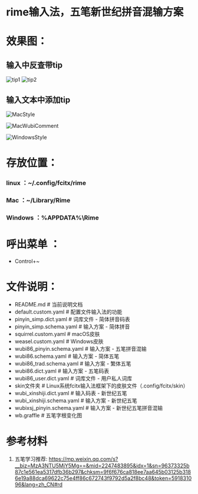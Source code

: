 # rime输入法，五笔新世纪拼音混输方案
# 效果图：

## 输入中反查带tip

![tip1](https://gitee.com/wang-pc/rime-xinshiji_wubi_pinyin-config/raw/master/img/wubitip1.png)
![tip2](https://gitee.com/wang-pc/rime-xinshiji_wubi_pinyin-config/raw/master/img/wubitip2.png)

## 输入文本中添加tip

![MacStyle](https://gitee.com/wang-pc/rime-xinshiji_wubi_pinyin-config/raw/master/img/wubicomment1.png)

![MacWubiComment](https://gitee.com/wang-pc/rime-xinshiji_wubi_pinyin-config/raw/master/img/wubicomment2.png)

![WindowsStyle](https://gitee.com/wang-pc/rime-xinshiji_wubi_pinyin-config/raw/master/img/window.png)

# 存放位置：

###   linux                            ：~/.config/fcitx/rime  
###   Mac                             ：~/Library/Rime      
###   Windows                   ：%APPDATA%\Rime 

# 呼出菜单   ：
-  Control+~     

# 文件说明：
-   README.md                     # 当前说明文档                         
-   default.custom.yaml           # 配置文件输入法的功能                                                     
-   pinyin_simp.dict.yaml         # 词库文件 - 简体拼音码表
-   pinyin_simp.schema.yaml       # 输入方案 - 简体拼音                                                          
-   squirrel.custom.yaml          # macOS皮肤                                                                          
-   weasel.custom.yaml            # Windows皮肤                                                                     
-   wubi86_pinyin.schema.yaml     # 输入方案 - 五笔拼音混输                                                        
-   wubi86.schema.yaml            # 输入方案 - 简体五笔                                                           
-   wubi86_trad.schema.yaml       # 输入方案 - 繁体五笔                             
-   wubi86.dict.yaml              # 输入方案 - 五笔码表                                                 
-   wubi86_user.dict.yaml         # 词库文件 - 用户私人词库  
-   skin文件夹                    # Linux系统fcitx输入法框架下的皮肤文件（.config/fcitx/skin）
-   wubi_xinshiji.dict.yaml       # 输入码表 - 新世纪五笔
-   wubi_xinshiji.schema.yaml     # 输入方案 - 新世纪五笔
-   wubixsj_pinyin.schema.yaml    # 输入方案 - 新世纪五笔拼音混输
-   wb.graffle                    # 五笔字根变化图

# 参考材料

1. 五笔学习推荐: https://mp.weixin.qq.com/s?__biz=MzA3NTU5MjY5Mg==&mid=2247483895&idx=1&sn=96373325b87c1e561ea5317dfb36b297&chksm=9f6f676ca818ee7aa645b03125b3186e19a88dca69622c75e4ff86c672743f9792d5a2f8bc48&token=591831096&lang=zh_CN#rd
